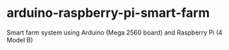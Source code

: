 # arduino-raspberry-pi-smart-farm
Smart farm system using Arduino (Mega 2560 board) and Raspberry Pi (4 Model B)
